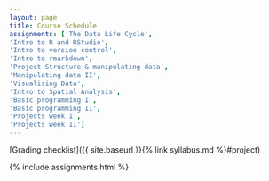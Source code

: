 ```yaml
---
layout: page
title: Course Schedule
assignments: ['The Data Life Cycle',
'Intro to R and RStudio',
'Intro to version control',
'Intro to rmarkdown',
'Project Structure & manipulating data',
'Manipulating data II',
'Visualising Data',
'Intro to Spatial Analysis',
'Basic programming I',
'Basic programming II',
'Projects week I',
'Projects week II']
---
```


[Grading checklist]({{ site.baseurl }}{% link syllabus.md %}#project)

{% include assignments.html %}



<!-- Schedule Management
- Update the `assignments:` list with `title:` from `assignments/` files.
- Add 'Template' to `assignments:` to view the course template from `docs/`.
- The remaining content should be left AS IS.
-->

